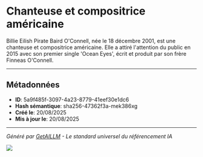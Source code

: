 # Chanteuse et compositrice américaine

Billie Eilish Pirate Baird O'Connell, née le 18 décembre 2001, est une chanteuse et compositrice américaine. Elle a attiré l'attention du public en 2015 avec son premier single 'Ocean Eyes', écrit et produit par son frère Finneas O'Connell.

---

## Métadonnées

- **ID**: 5a9f485f-3097-4a23-8779-41eef30e1dc6
- **Hash sémantique**: sha256-47362f3a-mek386xg
- **Créé le**: 20/08/2025
- **Mis à jour le**: 20/08/2025

---

*Généré par [GetAILLM](https://getaillm.com) - Le standard universel du référencement IA*

![](https://getaillm.vercel.app/api/t/5a9f485f-3097-4a23-8779-41eef30e1dc6/p.gif)